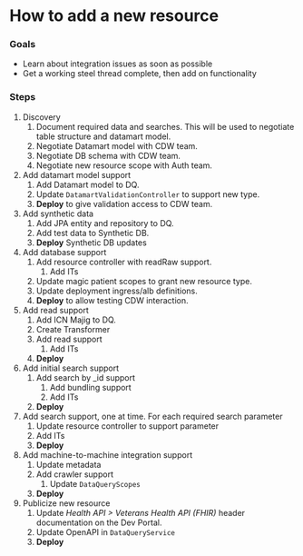 # How to add a new resource

### Goals

- Learn about integration issues as soon as possible
- Get a working steel thread complete, then add on functionality

### Steps

1. Discovery
    1. Document required data and searches. This will be used to negotiate table structure and datamart model.
    1. Negotiate Datamart model with CDW team.
    1. Negotiate DB schema with CDW team.
    1. Negotiate new resource scope with Auth team.
1. Add datamart model support
    1. Add Datamart model to DQ.
    1. Update `DatamartValidationController` to support new type.
    1. **Deploy** to give validation access to CDW team.
1. Add synthetic data
    1. Add JPA entity and repository to DQ.
    1. Add test data to Synthetic DB.
    1. **Deploy** Synthetic DB updates
1. Add database support
    1. Add resource controller with readRaw support.
        1. Add ITs
    1. Update magic patient scopes to grant new resource type.
    1. Update deployment ingress/alb definitions.
    1. **Deploy** to allow testing CDW interaction.
1. Add read support
    1. Add ICN Majig to DQ.
    1. Create Transformer
    1. Add read support
        1. Add ITs
    1. **Deploy**
1. Add initial search support
    1. Add search by _id support
        1. Add bundling support
        1. Add ITs
    1. **Deploy**
1. Add search support, one at time. For each required search parameter
    1. Update resource controller to support parameter
    1. Add ITs
    1. **Deploy**
1. Add machine-to-machine integration support
    1. Update metadata
    1. Add crawler support
        1. Update `DataQueryScopes`
    1. **Deploy**
1. Publicize new resource
    1. Update _Health API > Veterans Health API (FHIR)_ header documentation on the Dev Portal.
    1. Update OpenAPI in `DataQueryService`
    1. **Deploy**
